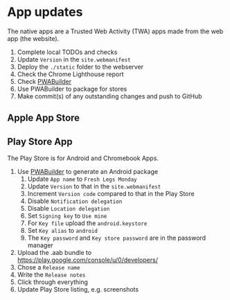 # App updates
The native apps are a Trusted Web Activity (TWA) apps made from the web app (the website).
1. Complete local TODOs and checks
2. Update `Version` in the `site.webmanifest`
3. Deploy the `./static` folder to the webserver
4. Check the Chrome Lighthouse report
5. Check [PWABuilder](https://www.pwabuilder.com/reportcard?site=https://freshlegsmonday.com/)
6. Use PWABuilder to package for stores
7. Make commit(s) of any outstanding changes and push to GitHub

## Apple App Store


## Play Store App
The Play Store is for Android and Chromebook Apps.

1. Use [PWABuilder](https://www.pwabuilder.com/reportcard?site=https://freshlegsmonday.com/) to generate an Android package
   1. Update `App name` to `Fresh Legs Monday`
   2. Update `Version` to that in the `site.webmanifest`
   3. Increment `Version code` compared to that in the Play Store
   4. Disable `Notification delegation`
   5. Disable `Location delegation`
   6. Set `Signing key` to `Use mine`
   7. For `Key file` upload the `android.keystore`
   8. Set `Key alias` to `android`
   9. The `Key password` and `Key store password` are in the password manager
2. Upload the .aab bundle to https://play.google.com/console/u/0/developers/
3. Chose a `Release name`
4. Write the `Release notes`
5. Click through everything
6. Update Play Store listing, e.g. screenshots
